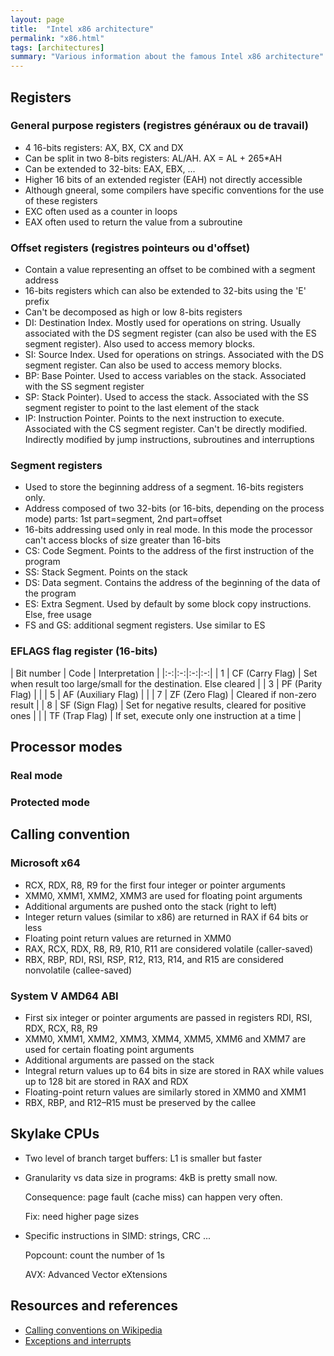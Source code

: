 ```yaml
---
layout: page
title:  "Intel x86 architecture"
permalink: "x86.html"
tags: [architectures]
summary: "Various information about the famous Intel x86 architecture"
---
```



## Registers
### General purpose registers (registres généraux ou de travail)
* 4 16-bits registers: AX, BX, CX and DX
* Can be split in two 8-bits registers: AL/AH. AX = AL + 265*AH
* Can be extended to 32-bits: EAX, EBX, ...
* Higher 16 bits of an extended register (EAH) not directly accessible
* Although gneeral, some compilers have specific conventions for the use of these
  registers
* EXC often used as a counter in loops
* EAX often used to return the value from a subroutine

### Offset registers (registres pointeurs ou d'offset)
* Contain a value representing an offset to be combined with a segment address
* 16-bits registers which can also be extended to 32-bits using the 'E' prefix
* Can't be decomposed as high or low 8-bits registers
* DI: Destination Index. Mostly used for operations on string. Usually associated
with the DS segment register (can also be used with the ES segment register).
Also used to access memory blocks.
* SI: Source Index. Used for operations on strings. Associated with the DS
segment register. Can also be used to access memory blocks.
* BP: Base Pointer. Used to access variables on the stack. Associated with the
SS segment register
* SP: Stack Pointer). Used to access the stack. Associated with the
SS segment register to point to the last element of the stack
* IP: Instruction Pointer. Points to the next instruction to execute. Associated
with the CS segment register. Can't be directly modified. Indirectly modified by
jump instructions, subroutines and interruptions

### Segment registers
* Used to store the beginning address of a segment. 16-bits registers only.
* Address composed of two 32-bits (or 16-bits, depending on the process mode)
 parts: 1st part=segment, 2nd part=offset
* 16-bits addressing used only in real mode. In this mode the processor can't
access blocks of size greater than 16-bits
* CS: Code Segment. Points to the address of the first instruction of the program
* SS: Stack Segment. Points on the stack
* DS: Data segment. Contains the address of the beginning of the data of the
program
* ES: Extra Segment. Used by default by some block copy instructions.
Else, free usage
* FS and GS: additional segment registers. Use similar to ES



### EFLAGS flag register (16-bits)

| Bit number | Code | Interpretation |
|:-:|:-:|:-:|:-:|
| 1 | CF (Carry Flag)       | Set when result too large/small for the destination. Else cleared |
| 3 | PF (Parity Flag)      | |
| 5 | AF (Auxiliary Flag)   | |
| 7 | ZF (Zero Flag)        | Cleared if non-zero result |
| 8 | SF (Sign Flag)        | Set for negative results, cleared for positive ones |
|   | TF (Trap Flag)        | If set, execute only one instruction at a time |


## Processor modes
### Real mode
### Protected mode


## Calling convention
### Microsoft x64
* RCX, RDX, R8, R9 for the first four integer or pointer arguments
* XMM0, XMM1, XMM2, XMM3 are used for floating point arguments
* Additional arguments are pushed onto the stack (right to left)
* Integer return values (similar to x86) are returned in RAX if 64 bits or less
* Floating point return values are returned in XMM0
* RAX, RCX, RDX, R8, R9, R10, R11 are considered volatile (caller-saved)
* RBX, RBP, RDI, RSI, RSP, R12, R13, R14, and R15 are considered nonvolatile (callee-saved)


### System V AMD64 ABI
* First six integer or pointer arguments are passed in registers RDI, RSI, RDX, RCX, R8, R9
* XMM0, XMM1, XMM2, XMM3, XMM4, XMM5, XMM6 and XMM7 are used for certain floating point arguments
* Additional arguments are passed on the stack
* Integral return values up to 64 bits in size are stored in RAX while values up to 128 bit are stored in RAX and RDX
* Floating-point return values are similarly stored in XMM0 and XMM1
* RBX, RBP, and R12–R15 must be preserved by the callee

## Skylake CPUs
* Two level of branch target buffers: L1 is smaller but faster
* Granularity vs data size in programs: 4kB is pretty small now. 
  
  Consequence: page fault (cache miss) can happen very often.

  Fix: need higher page sizes
* Specific instructions in SIMD: strings, CRC ...
  
  Popcount: count the number of 1s

  AVX: Advanced Vector eXtensions


## Resources and references
* [Calling conventions on Wikipedia](https://en.wikipedia.org/wiki/X86_calling_conventions#List_of_x86_calling_conventions)
* [Exceptions and interrupts](https://revers.engineering/applied-re-exceptions/)